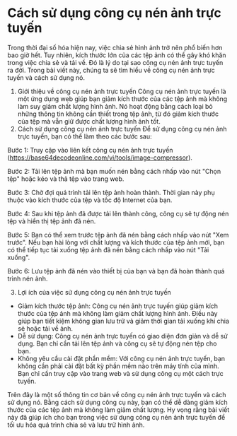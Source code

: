 Cách sử dụng công cụ nén ảnh trực tuyến
=======================================

Trong thời đại số hóa hiện nay, việc chia sẻ hình ảnh trở nên phổ biến hơn bao giờ hết. Tuy nhiên, kích thước lớn của các tệp ảnh có thể gây khó khăn trong việc chia sẻ và tải về. Đó là lý do tại sao công cụ nén ảnh trực tuyến ra đời. Trong bài viết này, chúng ta sẽ tìm hiểu về công cụ nén ảnh trực tuyến và cách sử dụng nó.

1. Giới thiệu về công cụ nén ảnh trực tuyến Công cụ nén ảnh trực tuyến là một ứng dụng web giúp bạn giảm kích thước của các tệp ảnh mà không làm suy giảm chất lượng hình ảnh. Nó hoạt động bằng cách loại bỏ những thông tin không cần thiết trong tệp ảnh, từ đó giảm kích thước của tệp mà vẫn giữ được chất lượng hình ảnh tốt.
2. Cách sử dụng công cụ nén ảnh trực tuyến Để sử dụng công cụ nén ảnh trực tuyến, bạn có thể làm theo các bước sau:

Bước 1: Truy cập vào liên kết công cụ nén ảnh trực tuyến (<https://base64decodeonline.com/vi/tools/image-compressor>).

Bước 2: Tải lên tệp ảnh mà bạn muốn nén bằng cách nhấp vào nút "Chọn tệp" hoặc kéo và thả tệp vào trang web.

Bước 3: Chờ đợi quá trình tải lên tệp ảnh hoàn thành. Thời gian này phụ thuộc vào kích thước của tệp và tốc độ Internet của bạn.

Bước 4: Sau khi tệp ảnh đã được tải lên thành công, công cụ sẽ tự động nén tệp và hiển thị tệp ảnh đã nén.

Bước 5: Bạn có thể xem trước tệp ảnh đã nén bằng cách nhấp vào nút "Xem trước". Nếu bạn hài lòng với chất lượng và kích thước của tệp ảnh mới, bạn có thể tiếp tục tải xuống tệp ảnh đã nén bằng cách nhấp vào nút "Tải xuống".

Bước 6: Lưu tệp ảnh đã nén vào thiết bị của bạn và bạn đã hoàn thành quá trình nén ảnh.

3. Lợi ích của việc sử dụng công cụ nén ảnh trực tuyến

- Giảm kích thước tệp ảnh: Công cụ nén ảnh trực tuyến giúp giảm kích thước của tệp ảnh mà không làm giảm chất lượng hình ảnh. Điều này giúp bạn tiết kiệm không gian lưu trữ và giảm thời gian tải xuống khi chia sẻ hoặc tải về ảnh.
- Dễ sử dụng: Công cụ nén ảnh trực tuyến có giao diện đơn giản và dễ sử dụng. Bạn chỉ cần tải lên tệp ảnh và công cụ sẽ tự động nén tệp cho bạn.
- Không yêu cầu cài đặt phần mềm: Với công cụ nén ảnh trực tuyến, bạn không cần phải cài đặt bất kỳ phần mềm nào trên máy tính của mình. Bạn chỉ cần truy cập vào trang web và sử dụng công cụ một cách trực tuyến.

Trên đây là một số thông tin cơ bản về công cụ nén ảnh trực tuyến và cách sử dụng nó. Bằng cách sử dụng công cụ này, bạn có thể dễ dàng giảm kích thước của các tệp ảnh mà không làm giảm chất lượng. Hy vọng rằng bài viết này đã giúp ích cho bạn trong việc sử dụng công cụ nén ảnh trực tuyến để tối ưu hóa quá trình chia sẻ và lưu trữ hình ảnh.
